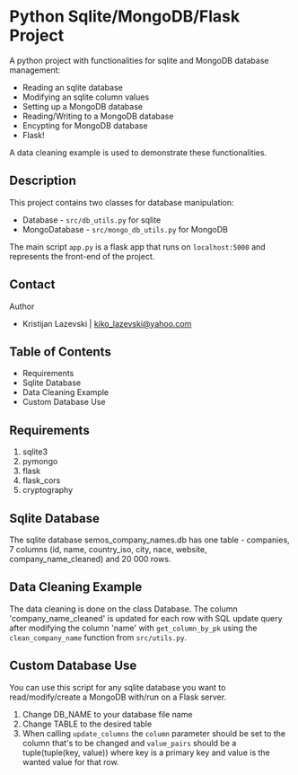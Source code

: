 # Python Sqlite/MongoDB/Flask Project

A python project with functionalities for sqlite and MongoDB database management:
  * Reading an sqlite database
  * Modifying an sqlite column values
  * Setting up a MongoDB database
  * Reading/Writing to a MongoDB database
  * Encypting for MongoDB database
  * Flask!

A data cleaning example is used to demonstrate these functionalities.

<h2>Description</h2>

This project contains two classes for database manipulation: 
  - Database - <code>src/db_utils.py</code> for sqlite
  - MongoDatabase - <code>src/mongo_db_utils.py</code> for MongoDB

The main script <code>app.py</code> is a flask app that runs on <code>localhost:5000</code> and represents the front-end of the project.

<h2>Contact</h2>

Author
* Kristijan Lazevski  |  kiko_lazevski@yahoo.com

<h2>Table of Contents</h2>

  * Requirements
  * Sqlite Database
  * Data Cleaning Example
  * Custom Database Use

<h2>Requirements</h2>

1. sqlite3
2. pymongo
3. flask
4. flask_cors
5. cryptography

<h2>Sqlite Database</h2>

The sqlite database semos_company_names.db has one table - companies, 7 columns (id, name, country_iso, city, nace, website, company_name_cleaned) and 20 000 rows.

<h2>Data Cleaning Example</h2>

The data cleaning is done on the class Database. The column 'company_name_cleaned' is updated for each row with SQL update query after modifying the column 'name' with <code>get_column_by_pk</code> using the <code>clean_company_name</code> function from <code>src/utils.py</code>.

<h2>Custom Database Use</h2>

You can use this script for any sqlite database you want to read/modify/create a MongoDB with/run on a Flask server.
1. Change DB_NAME to your database file name
2. Change TABLE to the desired table
3. When calling <code>update_columns</code> the <code>column</code> parameter should be set to the column that's to be changed and <code>value_pairs</code> should be a tuple(tuple(key, value)) where key is a primary key and value is the wanted value for that row.
